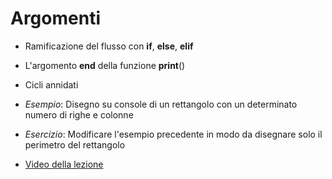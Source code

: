 # Argomenti

* Ramificazione del flusso con **if**, **else**, **elif**

* L'argomento **end** della funzione **print**()

* Cicli annidati

* *Esempio*: Disegno su console di un rettangolo con un determinato numero di righe e colonne

* *Esercizio*: Modificare l'esempio precedente in modo da disegnare  solo il perimetro del rettangolo

* [Video della lezione](https://www.dropbox.com/s/q41q30r606sp714/20211019-lezione_3.mp4?dl=1)
